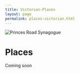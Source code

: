 ```yaml
---
title: Victorian-Places
layout: page
permalink: places-victorian.html
---
```


<style>
img {
     max-width: 100%;
     height: auto;
}

</style>

<div class=img>
<img src="https://victorianjewishwritersproject.s3.us-east-1.amazonaws.com/objects/disraeli.jpg"
     alt="Princes Road Synagogue"
     style="float: left; margin-right: 10px; padding-bottom:20px;" />  
</div>

&nbsp; 

# Places

Coming soon

&nbsp;
&nbsp;
&nbsp;
&nbsp;
&nbsp;
&nbsp;
&nbsp;
&nbsp;
&nbsp;